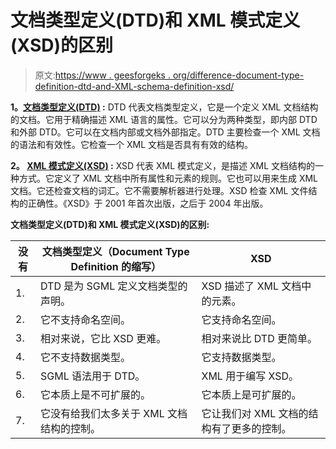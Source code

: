 # 文档类型定义(DTD)和 XML 模式定义(XSD)的区别

> 原文:[https://www . geesforgeks . org/difference-document-type-definition-dtd-and-XML-schema-definition-xsd/](https://www.geeksforgeeks.org/difference-between-document-type-definition-dtd-and-xml-schema-definition-xsd/)

**1。[文档类型定义(DTD)](https://www.geeksforgeeks.org/dtd-full-form/) :**
DTD 代表文档类型定义，它是一个定义 XML 文档结构的文档。它用于精确描述 XML 语言的属性。它可以分为两种类型，即内部 DTD 和外部 DTD。它可以在文档内部或文档外部指定。DTD 主要检查一个 XML 文档的语法和有效性。它检查一个 XML 文档是否具有有效的结构。

**2。 [XML 模式定义(XSD)](https://practice.geeksforgeeks.org/problems/what-is-xsd) :**
XSD 代表 XML 模式定义，是描述 XML 文档结构的一种方式。它定义了 XML 文档中所有属性和元素的规则。它也可以用来生成 XML 文档。它还检查文档的词汇。它不需要解析器进行处理。XSD 检查 XML 文件结构的正确性。《XSD》于 2001 年首次出版，之后于 2004 年出版。

**文档类型定义(DTD)和 XML 模式定义(XSD)的区别:**

<center>

| 没有 | 文档类型定义（Document Type Definition 的缩写） | XSD |
| --- | --- | --- |
| 1. | DTD 是为 SGML 定义文档类型的声明。 | XSD 描述了 XML 文档中的元素。 |
| 2. | 它不支持命名空间。 | 它支持命名空间。 |
| 3. | 相对来说，它比 XSD 更难。 | 相对来说比 DTD 更简单。 |
| 4. | 它不支持数据类型。 | 它支持数据类型。 |
| 5. | SGML 语法用于 DTD。 | XML 用于编写 XSD。 |
| 6. | 它本质上是不可扩展的。 | 它本质上是可扩展的。 |
| 7. | 它没有给我们太多关于 XML 文档结构的控制。 | 它让我们对 XML 文档的结构有了更多的控制。 |

</center>